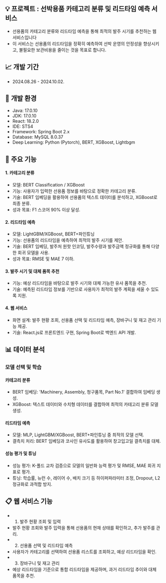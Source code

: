 
## 💡 프로젝트 : 선박용품 카테고리 분류 및 리드타임 예측 서비스
- 선용품의 카테고리 분류와 리드타임 예측을 통해 최적의 발주 시기를 추천하는 웹 서비스입니다
- 이 서비스는 선용품의 리드타임을 정확히 예측하여 선박 운영의 안정성을 향상시키고, 불필요한 보관비용을 줄이는 것을 목표로 합니다.

## 📈 개발 기간
- 2024.08.26 - 2024.10.02.

## 🔧 개발 환경
- Java: 17.0.10
- JDK: 17.0.10
- React: 18.2.0
- IDE: STS4
- Framework: Spring Boot 2.x
- Database: MySQL 8.0.37
- Deep Learning: Python (Pytorch), BERT, XGBoost, Lightbgm

## 📌 주요 기능
#### 1. 카테고리 분류
- 모델: BERT Classification / XGBoost
- 기능: 사용자가 입력한 선용품 정보를 바탕으로 정확한 카테고리 분류.
- 기술: BERT 임베딩을 활용하여 선용품의 텍스트 데이터를 분석하고, XGBoost로 최종 분류.
- 성과 목표: F1 스코어 90% 이상 달성.
#### 2. 리드타임 예측
- 모델: LightGBM/XGBoost, BERT+파인튜닝
- 기능: 선용품의 리드타임을 예측하여 최적의 발주 시기를 제안.
- 기술: BERT 임베딩, 발주처 원핫 인코딩, 발주수량과 발주금액 정규화를 통해 다양한 회귀 모델을 사용.
- 성과 목표: RMSE 및 MAE 7 이하.
#### 3. 발주 시기 및 대체 품목 추천
- 기능: 예상 리드타임을 바탕으로 발주 시기와 대체 가능한 유사 품목을 추천.
- 기술: 예측된 리드타임 정보를 기반으로 사용자가 최적의 발주 계획을 세울 수 있도록 지원.
#### 4. 웹 서비스
- 화면 설계: 발주 현황 조회, 선용품 선택 및 리드타임 예측, 장바구니 및 재고 관리 기능 제공.
- 기술: React.js로 프론트엔드 구현, Spring Boot로 백엔드 API 개발.

## 📊 데이터 분석
### 모델 선택 및 학습
#### 카테고리 분류
- BERT 임베딩: 'Machinery, Assembly, 청구품목, Part No.1' 결합하여 임베딩 생성.
- XGBoost: 텍스트 데이터와 수치형 데이터를 결합하여 최적의 카테고리 분류 모델 생성.
#### 리드타임 예측
- 모델: MLP, LightGBM/XGBoost, BERT+파인튜닝 중 최적의 모델 선택.
- 결측치 처리: BERT 임베딩과 코사인 유사도를 활용하여 창고입고일 결측치를 대체.
#### 성능 평가 및 튜닝
- 성능 평가: K-폴드 교차 검증으로 모델의 일반화 능력 평가 및 RMSE, MAE 회귀 지표로 평가.
- 튜닝: 학습률, 뉴런 수, 레이어 수, 배치 크기 등 하이퍼파라미터 조정, Dropout, L2 정규화로 과적합 방지.
  
## 📋 웹 서비스 기능
- 1. 발주 현황 조회 및 입력
- 발주 현황 조회와 발주 입력을 통해 선용품의 현재 상태를 확인하고, 추가 발주를 관리.
- 2. 선용품 선택 및 리드타임 예측
- 사용자가 카테고리를 선택하여 선용품 리스트를 조회하고, 예상 리드타임을 확인.
- 3. 장바구니 및 재고 관리
- 예상 리드타임을 기준으로 통합 리드타임을 제공하며, 과거 리드타임 추이와 대체 품목을 추천.
